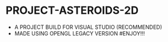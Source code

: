 # PROJECT-ASTEROIDS-2D
* A PROJECT BUILD FOR VISUAL STUDIO (RECOMMENDED)
* MADE USING OPENGL LEGACY VERSION
#ENJOY!!!
